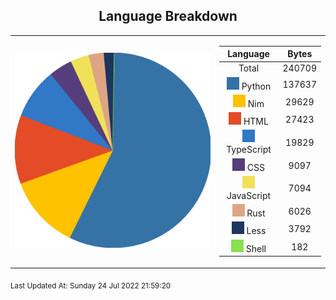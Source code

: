 <span align="center">

## Language Breakdown

</span>

<foreignObject>
<body xmlns="http://www.w3.org/1999/xhtml">
<table align="center">
<tr>
<td>

![Pie Chart](./assets/PieChart.svg "Pie Chart Detailing used languages")


</td>
<td>

|Language|Bytes|
|:-:|:-:|
|Total|240709|
|![Python](./assets/Python.svg) Python|137637|
|![Nim](./assets/Nim.svg) Nim|29629|
|![HTML](./assets/HTML.svg) HTML|27423|
|![TypeScript](./assets/TypeScript.svg) TypeScript|19829|
|![CSS](./assets/CSS.svg) CSS|9097|
|![JavaScript](./assets/JavaScript.svg) JavaScript|7094|
|![Rust](./assets/Rust.svg) Rust|6026|
|![Less](./assets/Less.svg) Less|3792|
|![Shell](./assets/Shell.svg) Shell|182|


</td>
</tr>
</table>
</body>
</foreignObject>

<sub>
Last Updated At:
Sunday 24 Jul 2022 21:59:20

</sub>
